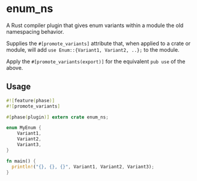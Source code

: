 enum_ns
==========

A Rust compiler plugin that gives enum variants within a module the old namespacing behavior.

Supplies the `#[promote_variants]` attribute that, when applied to a crate or module, will add `use Enum::{Variant1, Variant2, ..};` to the module.

Apply the `#[promote_variants(export)]` for the equivalent `pub use` of the above.

Usage
--------

```rust
#![feature(phase)]
#![promote_variants]

#[phase(plugin)] extern crate enum_ns;

enum MyEnum {
    Variant1,
    Variant2,
    Variant3,
}

fn main() {
  println!("{}, {}, {}", Variant1, Variant2, Variant3);
}
